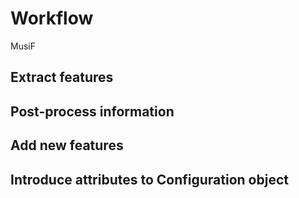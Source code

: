 # Workflow
MusiF 

## Extract features

## Post-process information

## Add new features

## Introduce attributes to Configuration object
